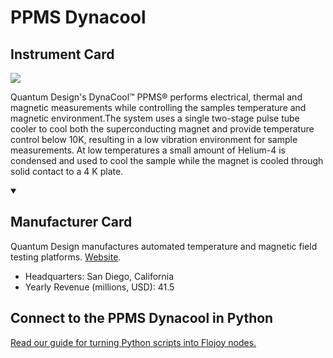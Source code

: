 
# PPMS Dynacool

## Instrument Card

<img src="https://v5.airtableusercontent.com/v1/19/19/1691539200000/2XJkqmb6K_P6VgYP5blEGw/uqWF_iUpgTPOA8BAglXNEQEo4_n25z0uZ5lSeRETmfPZQGLqe_dR5egaVAVAhXjZPnfZ8pfad11D-lcK2ramrqYGgMDfweGbBg-SFbEoZxPHPRtz1OoIIXlp_3XMMD52/VJ-Sn_E9o8_Ixx-FLbmzru7rpCU6cXajS64iuMIkwOI"/>
<p>Quantum Design's DynaCool™ PPMS® performs electrical, thermal and magnetic measurements while controlling the samples temperature and magnetic environment.The system uses a single two-stage pulse tube cooler to cool both the superconducting magnet and provide temperature control below 10K, resulting in a low vibration environment for sample measurements. At low temperatures a small amount of Helium-4 is condensed and used to cool the sample while the magnet is cooled through solid contact to a 4 K plate.</p>

<details open>
<summary><h2>Manufacturer Card</h2></summary>

Quantum Design manufactures automated temperature and magnetic field testing platforms. <a href="https://www.qdusa.com/">Website</a>.

<ul>
  <li>Headquarters: San Diego, California</li>
  <li>Yearly Revenue (millions, USD): 41.5</li>
</ul>
</details>

## Connect to the PPMS Dynacool in Python

[Read our guide for turning Python scripts into Flojoy nodes.](https://docs.flojoy.ai/custom-nodes/creating-custom-node/)


